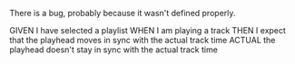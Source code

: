 There is a bug, probably because it wasn't defined properly.

GIVEN I have selected a playlist 
WHEN I am playing a track
THEN I expect that the playhead moves in sync with the actual track time
ACTUAL the playhead doesn't stay in sync with the actual track time 